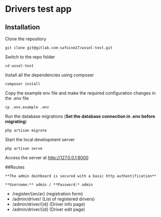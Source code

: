 # Drivers test app

## Installation


Clone the repository

    git clone git@gitlab.com:safoine27/wssel-test.git

Switch to the repo folder

    cd wssel-test

Install all the dependencies using composer

    composer install

Copy the example env file and make the required configuration changes in the .env file

    cp .env.example .env


Run the database migrations (**Set the database connection in .env before migrating**)

    php artisan migrate

Start the local development server

    php artisan serve

Access the server at http://127.0.0.1:8000

##Routes

    **The admin dashboard is secured with a basic http authentification**
    
    **Username:** admin / **Password:* admin

* /register/{en/ar} (registration form) 
* /admin/driver/ (List of registered drivers) 
* /admin/driver/{id} (Driver info page) 
* /admin/driver/{id} (Driver edit page) 

